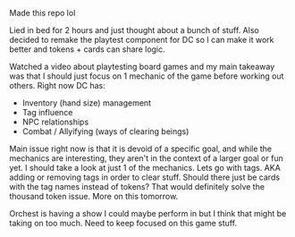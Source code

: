 Made this repo lol

Lied in bed for 2 hours and just thought about a bunch of stuff. Also decided to remake the playtest component for DC so I can make it work better and tokens + cards can share logic. 

Watched a video about playtesting board games and my main takeaway was that I should just focus on 1 mechanic of the game before working out others. Right now DC has:
- Inventory (hand size) management
- Tag influence
- NPC relationships
- Combat / Allyifying (ways of clearing beings)

Main issue right now is that it is devoid of a specific goal, and while the mechanics are interesting, they aren't in the context of a larger goal or fun yet. I should take a look at just 1 of the mechanics. Lets go with tags. AKA adding or removing tags in order to clear stuff. Should there just be cards with the tag names instead of tokens? That would definitely solve the thousand token issue. More on this tomorrow.

Orchest is having a show I could maybe perform in but I think that might be taking on too much. Need to keep focused on this game stuff.